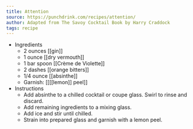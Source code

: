 ```yaml
---
title: Attention
source: https://punchdrink.com/recipes/attention/
author: Adapted from The Savoy Cocktail Book by Harry Craddock
tags: recipe
---
```


- Ingredients
	- 2 ounces [[gin]]
	- 1 ounce [[dry vermouth]]
	- 1 bar spoon [[Crème de Violette]]
	- 2 dashes [[orange bitters]]
	- 1/4 ounce [[absinthe]]
	- Garnish: [[[[lemon]] peel]]
- Instructions
	- Add absinthe to a chilled cocktail or coupe glass. Swirl to rinse and discard.
	- Add remaining ingredients to a mixing glass.
	- Add ice and stir until chilled.
	- Strain into prepared glass and garnish with a lemon peel.